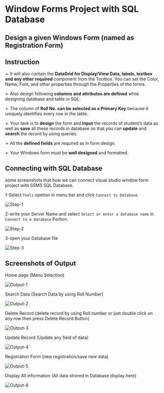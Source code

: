 # Window Forms Project with SQL Database
## Design a given Windows Form (named as Registration Form)
## Instruction

➢ It will also contain the <b>DataGrid for Display/View Data, labels, textbox and any other required</b> component from the Toolbox. You can set the Color, Name, Font, and other properties through the Properties of the forms.

➢ Also design following <b>columns and attributes are defined</b> while designing database and table in SQL.

➢ The column of <b>Roll No. can be selected as a Primary Key</b> because it uniquely identifies every row in the table.

➢ Your task is to <b>design</b> the form and <b>input</b> the records of student’s data as well as <b>save</b> all these records in database so that you can <b>update</b> and <b>search</b> the record by using queries.

➢ All the <b>defined fields</b> are required as in form design.

➢ Your Windows form must be <b>well designed</b> and formatted.

## Connecting with SQL Database

some screenshots that how we can connect visual studio window form project with SSMS SQL Database.

1-Select `Tools` opetion in menu bar and click `Connect to Database`.

![Step-1](https://raw.githubusercontent.com/zeeshanmahar007/Window-Forms-Project-with-SQL-Database/master/Screenshots/SQL%231.png)

2-write your Server Name and select `Select or enter a database name` in `Connect to a database` Portion.

![Step-2](https://raw.githubusercontent.com/zeeshanmahar007/Window-Forms-Project-with-SQL-Database/master/Screenshots/SQL%232.png)

3-open your Database file

![Step-3](https://raw.githubusercontent.com/zeeshanmahar007/Window-Forms-Project-with-SQL-Database/master/Screenshots/SQL%233.JPG)

## Screenshots of Output

Home page (Menu Selection)

![Output-1](https://raw.githubusercontent.com/zeeshanmahar007/Window-Forms-Project-with-SQL-Database/master/Screenshots/Output%231.JPG)

Search Data (Search Data by using Roll Number)

![Output-2](https://raw.githubusercontent.com/zeeshanmahar007/Window-Forms-Project-with-SQL-Database/master/Screenshots/Output%232.JPG)

Delete Record (delete record by using Roll number or just double click on any row then press Delete Record Button)

![Output-3](https://raw.githubusercontent.com/zeeshanmahar007/Window-Forms-Project-with-SQL-Database/master/Screenshots/Output%233.JPG)

Update Record (Update any field of data)

![Output-4](https://raw.githubusercontent.com/zeeshanmahar007/Window-Forms-Project-with-SQL-Database/master/Screenshots/Output%234.JPG)

Registration Form (new registration/save new data)

![Output-5](https://raw.githubusercontent.com/zeeshanmahar007/Window-Forms-Project-with-SQL-Database/master/Screenshots/Output%235.JPG)

Display All information (All data strored in Database display here)

![Output-6](https://raw.githubusercontent.com/zeeshanmahar007/Window-Forms-Project-with-SQL-Database/master/Screenshots/Output%236.JPG)
